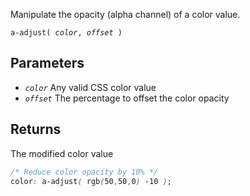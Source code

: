 <!--{

"title": "a-adjust()"

}-->

Manipulate the opacity (alpha channel) of a color value.

<code>a-adjust( *color*, *offset* )</code>

## Parameters

* *`color`* Any valid CSS color value
* *`offset`* The percentage to offset the color opacity

## Returns

The modified color value

```css
/* Reduce color opacity by 10% */
color: a-adjust( rgb(50,50,0) -10 );
```
